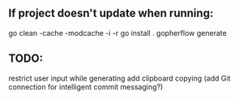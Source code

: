 ## If project doesn't update when running:
go clean -cache -modcache -i -r
go install .
gopherflow generate

## TODO:
restrict user input while generating
add clipboard copying
(add Git connection for intelligent commit messaging?)